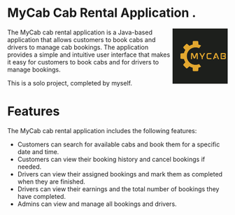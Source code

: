 # MyCab Cab Rental Application .



<img
  align="right"
        width="25%"
        src="https://github.com/SanketPaharia/CabRental-Application/blob/master/mycab.png"
        alt=""
      /> 
      
      

The MyCab cab rental application is a Java-based application that allows customers to book cabs and drivers to manage cab bookings. The application provides a simple and intuitive user interface that makes it easy for customers to book cabs and for drivers to manage bookings.




This is a solo project, completed by myself.




# Features

The MyCab cab rental application includes the following features:

- Customers can search for available cabs and book them for a specific date and time.
- Customers can view their booking history and cancel bookings if needed.
- Drivers can view their assigned bookings and mark them as completed when they are finished.
- Drivers can view their earnings and the total number of bookings they have completed.
- Admins can view and manage all bookings and drivers.
